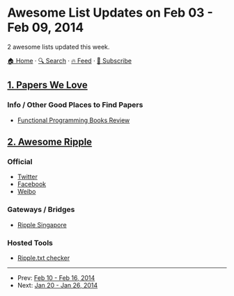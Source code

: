 # Awesome List Updates on Feb 03 - Feb 09, 2014

2 awesome lists updated this week.

[🏠 Home](/README.md) · [🔍 Search](https://test.trackawesomelist.com/search/) · [🔥 Feed](https://test.trackawesomelist.com/week/feed.xml) · [📮 Subscribe](https://trackawesomelist.us17.list-manage.com/subscribe?u=d2f0117aa829c83a63ec63c2f&id=36a103854c)



## [1. Papers We Love](/content/papers-we-love/papers-we-love/week/README.md)

### Info / Other Good Places to Find Papers

*   [Functional Programming Books Review](http://alexott.net/en/fp/books/)

## [2. Awesome Ripple](/content/vhpoet/awesome-ripple/week/README.md)

### Official

*   [Twitter](https://twitter.com/ripple/)
*   [Facebook](https://www.facebook.com/ripplepay/)
*   [Weibo](http://www.weibo.com/RippleLabs/)

### Gateways / Bridges

*   [Ripple Singapore](https://www.ripplesingapore.com/)

### Hosted Tools

*   [Ripple.txt checker](https://ripple.com/tools/txt/)

---

- Prev: [Feb 10 - Feb 16, 2014](/content/2014/6/README.md)
- Next: [Jan 20 - Jan 26, 2014](/content/2014/3/README.md)